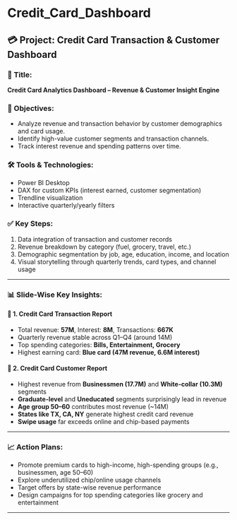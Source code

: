 # Credit_Card_Dashboard
## 💳 Project: Credit Card Transaction & Customer Dashboard

### 📌 Title:
**Credit Card Analytics Dashboard – Revenue & Customer Insight Engine**

### 🎯 Objectives:
- Analyze revenue and transaction behavior by customer demographics and card usage.
- Identify high-value customer segments and transaction channels.
- Track interest revenue and spending patterns over time.

### 🛠 Tools & Technologies:
- Power BI Desktop
- DAX for custom KPIs (interest earned, customer segmentation)
- Trendline visualization
- Interactive quarterly/yearly filters

### ✅ Key Steps:
1. Data integration of transaction and customer records
2. Revenue breakdown by category (fuel, grocery, travel, etc.)
3. Demographic segmentation by job, age, education, income, and location
4. Visual storytelling through quarterly trends, card types, and channel usage

---

### 📊 Slide-Wise Key Insights:

#### 🔹 1. Credit Card Transaction Report
- Total revenue: **57M**, Interest: **8M**, Transactions: **667K**
- Quarterly revenue stable across Q1–Q4 (around 14M)
- Top spending categories: **Bills, Entertainment, Grocery**
- Highest earning card: **Blue card (47M revenue, 6.6M interest)**

#### 🔹 2. Credit Card Customer Report
- Highest revenue from **Businessmen (17.7M)** and **White-collar (10.3M)** segments
- **Graduate-level** and **Uneducated** segments surprisingly lead in revenue
- **Age group 50–60** contributes most revenue (~14M)
- **States like TX, CA, NY** generate highest credit card revenue
- **Swipe usage** far exceeds online and chip-based payments

---

### 📈 Action Plans:
- Promote premium cards to high-income, high-spending groups (e.g., businessmen, age 50–60)
- Explore underutilized chip/online usage channels
- Target offers by state-wise revenue performance
- Design campaigns for top spending categories like grocery and entertainment

---
